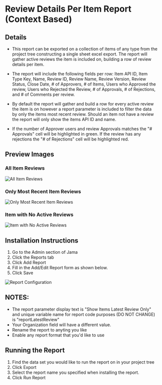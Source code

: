 # Review Details Per Item Report (Context Based)

## Details
- This report can be exported on a collection of items of any type from the project tree constructing a single sheet excel export. The report will gather active reviews the item is included on, building a row of review details per item. 

- The report will include the following fields per row: Item API ID, Item Type Key, Name, Review ID, Review Name, Review Version, Review Status, 
Close Date, # of Approvers, # of Items, Users who Approved the review, Users who Rejected the Review, # of Approvals, # of Rejections, and # of Comments per review.

- By default the report will gather and build a row for every active review the item is on however a report parameter is included to filter the data by only the items most recent review. Should an item not have a review the report will only show the items API ID and name.

- If the number of Approver users and review Approvals matches the "# Approvals" cell will be highlighted in green. If the review has any rejections the "# of Rejections" cell will be highlighted red. 




## Preview Images

### All Item Reviews
![All Item Reviews](https://github.com/JamaSoftware/Community-Reports/blob/master/Review%20Details%20Per%20Item%20Context%20Based/All_Item_Reviews.png)

### Only Most Recent Item Reviews
![Only Most Recent Item Reviews](https://github.com/JamaSoftware/Community-Reports/blob/master/Review%20Details%20Per%20Item%20Context%20Based/Most_Recent_Item_Reviews.png)

### Item with No Active Reviews
![Item with No Active Reviews](https://github.com/JamaSoftware/Community-Reports/blob/master/Review%20Details%20Per%20Item%20Context%20Based/Item_Without_Review.png)

## Installation Instructions
1. Go to the Admin section of Jama
1. Click the Reports tab
1. Click Add Report
1. Fill in the Add/Edit Report form as shown below.
1. Click Save

![Report Configuration](https://github.com/JamaSoftware/Community-Reports/blob/master/Review%20Details%20Per%20Item%20Context%20Based//Config.png)

## NOTES: 
- The report parameter display text is "Show Items Latest Review Only" and unique variable name for report code purposes (DO NOT CHANGE) is "reportLatestReview"
- Your Organization field will have a different value.  
- Rename the report to anyting you like
- Enable any report format that you'd like to use

## Running the Report
1. Find the data set you would like to run the report on in your project tree 
1. Click Export
1. Select the report name you specified when installing the report.
1. Click Run Report
